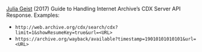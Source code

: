 
[Julia Geist](https://hackernoon.com/guide-to-handling-internet-archives-cdx-server-api-response-c469df5b81f4)
(2017) Guide to Handling Internet Archive’s CDX Server API Response. Examples:
 * `http://web.archive.org/cdx/search/cdx?limit=1&showResumeKey=true&url=<URL>`
 * `https://archive.org/wayback/available?timestamp=19010101010101&url=<URL>`
